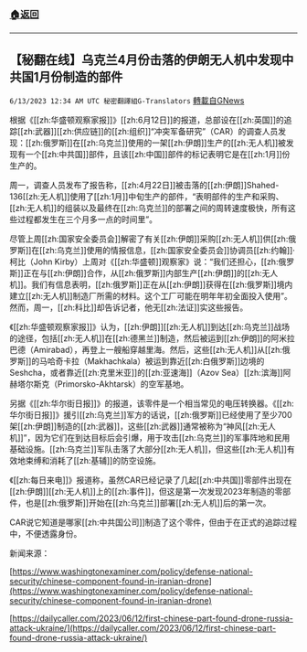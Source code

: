 ###  [:house:返回](README.md)
---


## 【秘翻在线】乌克兰4月份击落的伊朗无人机中发现中共国1月份制造的部件
`6/13/2023 12:34 AM UTC 秘密翻譯組G-Translators` [轉載自GNews](https://gnews.org/articles/1379005)

根据《[[zh:华盛顿观察家报]]》[[zh:6月12日]]的报道，总部设在[[zh:英国]]的追踪[[zh:武器]][[zh:供应链]]的[[zh:组织]]“冲突军备研究”（CAR）的调查人员发现：[[zh:俄罗斯]]在[[zh:乌克兰]]使用的一架[[zh:伊朗]]生产的[[zh:无人机]]被发现有一个[[zh:中共国]]部件，且该[[zh:中国]]部件的标记表明它是在[[zh:1月]]份生产的。

周一，调查人员发布了报告称，[[zh:4月22日]]被击落的[[zh:伊朗]]Shahed-136[[zh:无人机]]使用了[[zh:1月]]中旬生产的部件，“表明部件的生产和采购、[[zh:无人机]]的组装以及最终在[[zh:乌克兰]]的部署之间的周转速度极快，所有这些过程都发生在三个月多一点的时间里”。

尽管上周[[zh:国家安全委员会]]解密了有关[[zh:伊朗]]采购[[zh:无人机]]供[[zh:俄罗斯]]在[[zh:乌克兰]]使用的情报信息，[[zh:国家安全委员会]]协调员[[zh:约翰]]·柯比（John Kirby）上周对《[[zh:华盛顿]]观察家》说：“我们还担心，[[zh:俄罗斯]]正在与[[zh:伊朗]]合作，从[[zh:俄罗斯]]内部生产[[zh:伊朗]]的[[zh:无人机]]。我们有信息表明，[[zh:俄罗斯]]正在从[[zh:伊朗]]获得在[[zh:俄罗斯]]境内建立[[zh:无人机]]制造厂所需的材料。这个工厂可能在明年年初全面投入使用”。然而，周一，[[zh:科比]]却告诉记者，他无[[zh:法证]]实这些报告。

《[[zh:华盛顿观察家报]]》认为，[[zh:伊朗]][[zh:无人机]]到达[[zh:乌克兰]]战场的途径，包括[[zh:无人机]]在[[zh:德黑兰]]制造，然后被运到[[zh:伊朗]]的阿米拉巴德（Amirabad），再登上一艘船穿越里海。然后，这些[[zh:无人机]]从[[zh:俄罗斯]]的马哈奇卡拉（Makhachkala）被运到靠近[[zh:白俄罗斯]]边境的Seshcha，或者靠近[[zh:克里米亚]]的[[zh:亚速海]]（Azov Sea）[[zh:滨海]]阿赫塔尔斯克（Primorsko-Akhtarsk）的空军基地。

另据《[[zh:华尔街日报]]》的报道，该零件是一个相当常见的电压转换器。《[[zh:华尔街日报]]》援引[[zh:乌克兰]]军方的话说，[[zh:俄罗斯]]已经使用了至少700架[[zh:伊朗]]制造的[[zh:武器]]，这些[[zh:武器]]通常被称为“神风[[zh:无人机]]”，因为它们在到达目标后会引爆，用于攻击[[zh:乌克兰]]的军事阵地和民用基础设施。[[zh:乌克兰]]军队击落了大部分[[zh:无人机]]，但这些[[zh:无人机]]有效地束缚和消耗了[[zh:基辅]]的防空设施。

《[[zh:每日来电]]》报道称，虽然CAR已经记录了几起[[zh:中共国]]零部件出现在[[zh:伊朗]][[zh:无人机]]上的[[zh:事件]]，但这是第一次发现2023年制造的零部件，也是[[zh:俄罗斯]]开始在[[zh:乌克兰]]部署[[zh:无人机]]后的第一次。

CAR说它知道是哪家[[zh:中共国公司]]制造了这个零件，但由于在正式的追踪过程中，不便透露身份。

新闻来源：    

[https://www.washingtonexaminer.com/policy/defense-national-security/chinese-component-found-in-iranian-drone](https://www.washingtonexaminer.com/policy/defense-national-security/chinese-component-found-in-iranian-drone)

[https://dailycaller.com/2023/06/12/first-chinese-part-found-drone-russia-attack-ukraine/](https://dailycaller.com/2023/06/12/first-chinese-part-found-drone-russia-attack-ukraine/)
